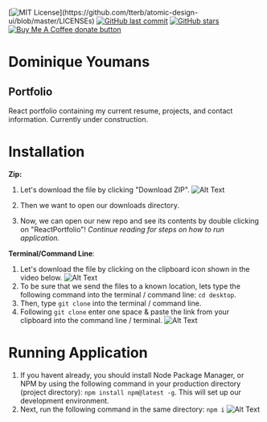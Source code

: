 [![MIT License](https://img.shields.io/apm/l/atomic-design-ui.svg?)](https://github.com/tterb/atomic-design-ui/blob/master/LICENSEs)
[![GitHub last commit](https://img.shields.io/github/last-commit/google/skia.svg?style=flat)](https://github.com/21-Coding/ReactPortfolio/commits/master)
[![GitHub stars](https://img.shields.io/github/stars/badges/shields.svg?style=social&label=Stars&style=flat)]()
<span class="badge-buymeacoffee"><a href="" title="Donate to this project using Buy Me A Coffee"><img src="https://img.shields.io/badge/buy%20me%20a%20coffee-donate-yellow.svg" alt="Buy Me A Coffee donate button" /></a></span>

# Dominique Youmans

## Portfolio

React portfolio containing my current resume, projects, and contact information. Currently under construction.

# Installation
**Zip:** 

 1. Let's download the file by clicking "Download ZIP".
 ![Alt Text](https://media.giphy.com/media/RiJofmYaOD7kw51YIu/giphy.gif)

 2. Then we want to open our downloads directory.
 3. Now, we can open our new repo and see its contents by double clicking on "ReactPortfolio"! *Continue reading for steps on how to run application.*

**Terminal/Command Line**:

 1. Let's download the file by clicking on the clipboard icon shown in the video below.
 ![Alt Text](https://media.giphy.com/media/W6ipq7dDh65YC4ieNB/giphy.gif)
 2. To be sure that we send the files to a known location, lets type the following command into the terminal / command line:
 `cd desktop`.
 3. Then, type `git clone` into the terminal / command line.
 4. Following `git clone` enter one space & paste the link from your clipboard into the command line / terminal.
 ![Alt Text](https://media.giphy.com/media/WRRNx739BzfoM0mkaw/giphy.gif)																																							
# Running Application
 1. If you havent already, you should install Node Package Manager, or NPM by using the following command in your production directory (project directory):
 `npm install npm@latest -g`. This will set up our development environment.
 2. Next, run the following command in the same directory: `npm i`
 ![Alt Text](https://media.giphy.com/media/LmU4SdbCXmyPSOugzI/giphy.gif)



